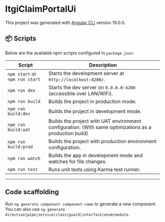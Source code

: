 # ItgiClaimPortalUi

This project was generated with [Angular CLI](https://github.com/angular/angular-cli) version 19.0.0.

## 📦 Scripts

Below are the available npm scripts configured in `package.json`:

| Script                         | Description                                                                                            |
| ------------------------------ | ------------------------------------------------------------------------------------------------------ |
| `npm start` or `npm run start` | Starts the development server at `http://localhost:4200/`.                                             |
| `npm run dev`                  | Starts the dev server on `0.0.0.0:4200` (accessible over LAN/WiFi).                                    |
| `npm run build`                | Builds the project in production mode.                                                                 |
| `npm run build:dev`            | Builds the project in development mode.                                                                |
| `npm run build:uat`            | Builds the project with UAT environment configuration. (With same optimizations as a production build) |
| `npm run build:prod`           | Builds the project with production environment configuration.                                          |
| `npm run watch`                | Builds the app in development mode and watches for file changes.                                       |
| `npm run test`                 | Runs unit tests using Karma test runner.                                                               |

---

## Code scaffolding

Run `ng generate component component-name` to generate a new component. You can also use `ng generate directive|pipe|service|class|guard|interface|enum|module`.
